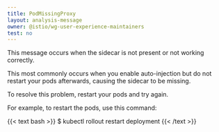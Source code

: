 ```yaml
---
title: PodMissingProxy
layout: analysis-message
owner: @istio/wg-user-experience-maintainers
test: no
---
```


This message occurs when the sidecar is not present or not working correctly.

This most commonly occurs when you enable auto-injection but do not restart your
pods afterwards, causing the sidecar to be missing.

To resolve this problem, restart your pods and try again.

For example, to restart the pods, use this command:

{{< text bash >}}
$ kubectl rollout restart deployment
{{< /text >}}
